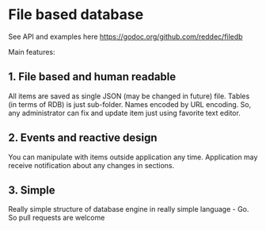 # File based database

 See API and examples here https://godoc.org/github.com/reddec/filedb

 Main features:

 ## 1. File based and human readable

 All items are saved as single JSON (may be changed in future) file.
Tables (in terms of RDB) is just sub-folder. Names encoded by URL encoding.
So, any administrator can fix and update item just using favorite text editor.

## 2. Events and reactive design

You can manipulate with items outside application any time. Application may receive notification about any changes in sections. 

## 3. Simple

Really simple structure of database engine in really simple language - Go. So pull requests are welcome

